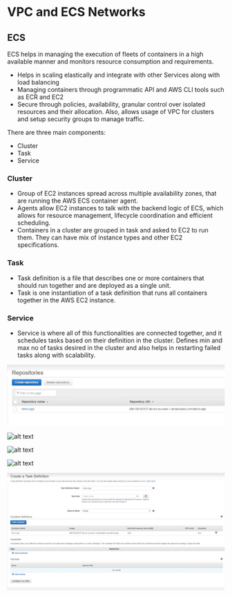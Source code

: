 # VPC and ECS Networks

## ECS

ECS helps in managing the execution of fleets of containers in a high available manner and monitors resource consumption and requirements.

- Helps in scaling elastically and integrate with other Services along with load balancing
- Managing containers through programmatic API and AWS CLI tools such as ECR and EC2
- Secure through policies, availability, granular control over isolated resources and their allocation. Also, allows usage of VPC for clusters and setup security groups to manage traffic.

There are three main components:

- Cluster
- Task
- Service

### Cluster

- Group of EC2 instances spread across multiple availability zones, that are running the AWS ECS container agent.
- Agents allow EC2 instances to talk with the backend logic of ECS, which allows for resource management, lifecycle coordination and efficient scheduling.
- Containers in a cluster are grouped in task and asked to EC2 to run them. They can have mix of instance types and other EC2 specifications.

### Task

- Task definition is a file that describes one or more containers that should run together and are deployed as a single unit.
- Task is one instantiation of a task definition that runs all containers together in the AWS EC2 instance.

### Service

- Service is where all of this functionalities are connected together, and it schedules tasks based on their definition in the cluster. Defines min and max no of tasks desired in the cluster and also helps in restarting failed tasks along with scalability.

![alt text](./vpc_nat/images/ecr.png)

![alt text](./vpc_nat/images/ecs1.png.png)

![alt text](./vpc_nat/images/ecs2.png.png)

![alt text](./vpc_nat/images/add_container.png.png)

![alt text](./vpc_nat/images/task_def.png)